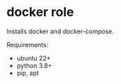 # docker role

Installs docker and docker-compose.

Requirements:

- ubuntu 22+
- python 3.8+
- pip, apt
